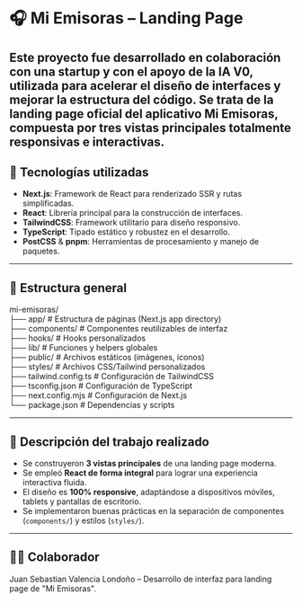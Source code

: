 # 🎧 Mi Emisoras – Landing Page

Este proyecto fue desarrollado en colaboración con una startup y con el **apoyo de la IA V0**, utilizada para acelerar el diseño de interfaces y mejorar la estructura del código.
Se trata de la **landing page oficial** del aplicativo **Mi Emisoras**, compuesta por tres vistas principales totalmente responsivas e interactivas.
---

## 🚀 Tecnologías utilizadas

- **Next.js**: Framework de React para renderizado SSR y rutas simplificadas.
- **React**: Librería principal para la construcción de interfaces.
- **TailwindCSS**: Framework utilitario para diseño responsivo.
- **TypeScript**: Tipado estático y robustez en el desarrollo.
- **PostCSS** & **pnpm**: Herramientas de procesamiento y manejo de paquetes.

---

## 🧩 Estructura general

mi-emisoras/<br>
├── app/ # Estructura de páginas (Next.js app directory)<br>
├── components/ # Componentes reutilizables de interfaz<br>
├── hooks/ # Hooks personalizados<br>
├── lib/ # Funciones y helpers globales<br>
├── public/ # Archivos estáticos (imágenes, íconos)<br>
├── styles/ # Archivos CSS/Tailwind personalizados<br>
├── tailwind.config.ts # Configuración de TailwindCSS<br>
├── tsconfig.json # Configuración de TypeScript<br>
├── next.config.mjs # Configuración de Next.js<br>
└── package.json # Dependencias y scripts<br>

---

## 📄 Descripción del trabajo realizado

- Se construyeron **3 vistas principales** de una landing page moderna.
- Se empleó **React de forma integral** para lograr una experiencia interactiva fluida.
- El diseño es **100% responsive**, adaptándose a dispositivos móviles, tablets y pantallas de escritorio.
- Se implementaron buenas prácticas en la separación de componentes (`components/`) y estilos (`styles/`).

---

## 🧑‍💻 Colaborador

Juan Sebastian Valencia Londoño – Desarrollo de interfaz para landing page de "Mi Emisoras".

